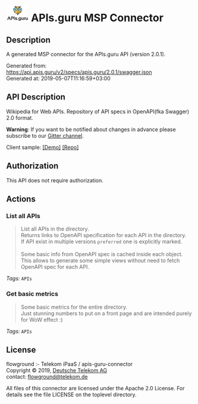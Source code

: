 # ![LOGO](logo.png) APIs.guru MSP Connector

## Description

A generated MSP connector for the APIs.guru API (version 2.0.1).

Generated from: https://api.apis.guru/v2/specs/apis.guru/2.0.1/swagger.json<br/>
Generated at: 2019-05-07T11:16:59+03:00

## API Description

Wikipedia for Web APIs. Repository of API specs in OpenAPI(fka Swagger) 2.0 format.

**Warning**: If you want to be notified about changes in advance please subscribe to our [Gitter channel](https://gitter.im/APIs-guru/api-models).

Client sample: [[Demo]](https://apis.guru/simple-ui) [[Repo]](https://github.com/APIs-guru/simple-ui)


## Authorization

This API does not require authorization.

## Actions

### List all APIs

> List all APIs in the directory.<br/>
> Returns links to OpenAPI specification for each API in the directory.<br/>
> If API exist in multiple versions `preferred` one is explicitly marked.<br/>
> <br/>
> Some basic info from OpenAPI spec is cached inside each object.<br/>
> This allows to generate some simple views without need to fetch OpenAPI spec for each API.

*Tags:* `APIs`

### Get basic metrics

> Some basic metrics for the entire directory.<br/>
> Just stunning numbers to put on a front page and are intended purely for WoW effect :)

*Tags:* `APIs`

## License

flowground :- Telekom iPaaS / apis-guru-connector<br/>
Copyright © 2019, [Deutsche Telekom AG](https://www.telekom.de)<br/>
contact: flowground@telekom.de

All files of this connector are licensed under the Apache 2.0 License. For details
see the file LICENSE on the toplevel directory.
